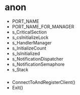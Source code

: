 # anon

- PORT_NAME
- PORT_NAME_FOR_MANAGER
- s_CriticalSection
- s_csInitializeLock
- s_HandlerManager
- s_InitializeCount
- s_IsInitialized
- s_NotificationDispatcher
- s_NotificationSemaphore
- s_Stack
###
- ConnectToAndRegisterClient()
- Exit()